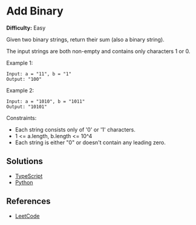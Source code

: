 # Add Binary #

**Difficulty:** Easy

Given two binary strings, return their sum (also a binary string).

The input strings are both non-empty and contains only characters 1 or 0.

Example 1:
```
Input: a = "11", b = "1"
Output: "100"
```

Example 2:
```
Input: a = "1010", b = "1011"
Output: "10101"
```

Constraints:

- Each string consists only of '0' or '1' characters.
- 1 <= a.length, b.length <= 10^4
- Each string is either "0" or doesn't contain any leading zero.

## Solutions ##

- [TypeScript](./solution-ts.ts)
- [Python](./solution-python.py)

## References ##

- [LeetCode](https://leetcode.com/problems/add-binary/)